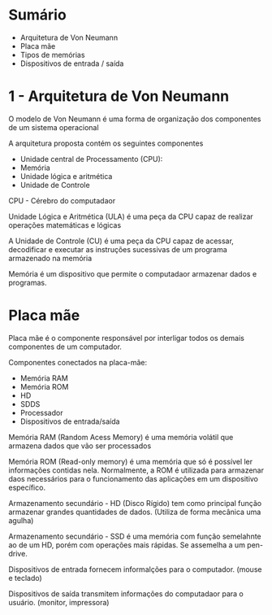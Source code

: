# Sumário 

- Arquitetura de Von Neumann
- Placa mãe
- Tipos de memórias
- Dispositivos de entrada / saída

# 1 - Arquitetura de Von Neumann

O modelo de Von Neumann é uma forma de organização dos componentes de um sistema operacional

A arquitetura proposta contém os seguintes componentes

- Unidade central de Processamento (CPU):
- Memória
- Unidade lógica e aritmética
- Unidade de Controle

CPU - Cérebro do computadaor

Unidade Lógica e Aritmética (ULA) é uma peça da CPU capaz de realizar operações matemáticas e lógicas

A Unidade de Controle (CU) é uma peça da CPU capaz de acessar, decodificar e executar as instruções sucessivas de um programa armazenado na memória 

Memória é um dispositivo que permite o computadaor armazenar dados e programas.

# Placa mãe 

Placa mãe é o componente responsável por interligar todos os demais componentes de um computador.

Componentes conectados na placa-mãe:
- Memória RAM
- Memória ROM
- HD
- SDDS
- Processador
- Dispositivos de entrada/saída

Memória RAM (Random Acess Memory) é uma memória volátil que armazena dados que vão ser processados

Memória ROM (Read-only memory) é uma memória que só é possível ler informações contidas nela. Normalmente, a ROM é utilizada para armazenar daos necessários para o funcionamento das aplicações em um dispositivo específico.

Armazenamento secundário - HD (Disco Rígido) tem como principal função armazenar grandes quantidades de dados. (Utiliza de forma mecânica uma agulha)
    
Armazenamento secundário - SSD é uma memória com função semelahnte ao de um HD, porém com operações mais rápidas. Se assemelha a um pen-drive.

Dispositivos de entrada fornecem informalções para o computador. (mouse e teclado)

Dispositivos de saída transmitem informações do computadaor para o usuário. (monitor, impressora)